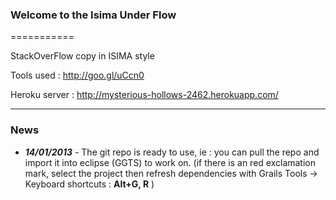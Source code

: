### Welcome to the Isima Under Flow
===========

StackOverFlow copy in ISIMA style

Tools used : http://goo.gl/uCcn0

Heroku server :
http://mysterious-hollows-2462.herokuapp.com/

***
### News

* _**14/01/2013**_ - The git repo is ready to use, ie : you can pull the repo and import it into eclipse (GGTS) to work on. (if there is an red exclamation mark, select the project then refresh dependencies with Grails Tools -> Keyboard shortcuts : **Alt+G, R** )
